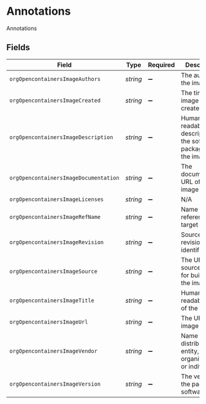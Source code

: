 # Annotations

Annotations


## Fields

| Field                                                            | Type                                                             | Required                                                         | Description                                                      |
| ---------------------------------------------------------------- | ---------------------------------------------------------------- | ---------------------------------------------------------------- | ---------------------------------------------------------------- |
| `orgOpencontainersImageAuthors`                                  | *string*                                                         | :heavy_minus_sign:                                               | The authors of the image                                         |
| `orgOpencontainersImageCreated`                                  | *string*                                                         | :heavy_minus_sign:                                               | The time the image was created                                   |
| `orgOpencontainersImageDescription`                              | *string*                                                         | :heavy_minus_sign:                                               | Human-readable description of the software packaged in the image |
| `orgOpencontainersImageDocumentation`                            | *string*                                                         | :heavy_minus_sign:                                               | The documentation URL of the image                               |
| `orgOpencontainersImageLicenses`                                 | *string*                                                         | :heavy_minus_sign:                                               | N/A                                                              |
| `orgOpencontainersImageRefName`                                  | *string*                                                         | :heavy_minus_sign:                                               | Name of the reference for a target                               |
| `orgOpencontainersImageRevision`                                 | *string*                                                         | :heavy_minus_sign:                                               | Source control revision identifier                               |
| `orgOpencontainersImageSource`                                   | *string*                                                         | :heavy_minus_sign:                                               | The URL to get source code for building the image                |
| `orgOpencontainersImageTitle`                                    | *string*                                                         | :heavy_minus_sign:                                               | Human-readable title of the image                                |
| `orgOpencontainersImageUrl`                                      | *string*                                                         | :heavy_minus_sign:                                               | The URL of the image                                             |
| `orgOpencontainersImageVendor`                                   | *string*                                                         | :heavy_minus_sign:                                               | Name of the distributing entity, organization or individual.     |
| `orgOpencontainersImageVersion`                                  | *string*                                                         | :heavy_minus_sign:                                               | The version of the packaged software                             |